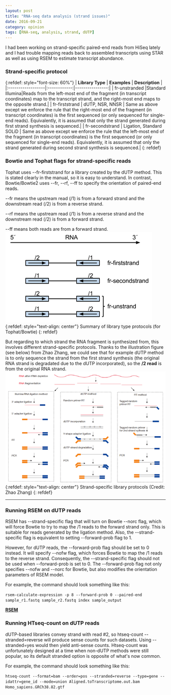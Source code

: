 ```yaml
---
layout: post
title: "RNA-seq data analysis (strand issues)"
date: 2016-09-21
category: opinion
tags: [RNA-seq, analysis, strand, dUTP]
---
```


I had been working on strand-specific paired-end reads from HiSeq lately and I had trouble mapping reads back to assembled transcripts using STAR as well as using RSEM to estimate transcript abundance. 

<!--more-->

### Strand-specific protocol

{:refdef: style="font-size: 60%"}
| __Library Type__  | __Examples__ | __Description__ |
|:------------------|:------------:|----------------:|
| fr-unstranded |Standard Illumina|Reads from the left-most end of the fragment (in transcript coordinates) map to the transcript strand, and the right-most end maps to the opposite strand.|
| fr-firststrand | dUTP, NSR, NNSR | Same as above except we enforce the rule that the right-most end of the fragment (in transcript coordinates) is the first sequenced (or only sequenced for single-end reads). Equivalently, it is assumed that only the strand generated during first strand synthesis is sequenced.|
| fr-secondstrand | Ligation, Standard SOLiD | Same as above except we enforce the rule that the left-most end of the fragment (in transcript coordinates) is the first sequenced (or only sequenced for single-end reads). Equivalently, it is assumed that only the strand generated during second strand synthesis is sequenced.|
{: refdef}


### Bowtie and Tophat flags for strand-specific reads

Tophat uses --fr-firststrand for a library created by the dUTP method. This is stated clearly in the manual, so it is easy to understand. In contrast, Bowtie/Bowtie2 uses --fr, --rf, --ff to specify the orientation of paired-end reads.

--fr means the upstream read (/1) is from a forward strand and the downstream read (/2) is from a reverse strand.

--rf means the upstream read (/1) is from a reverse strand and the downstream read (/2) is from a forward strand.

--ff means both reads are from a forward strand.
![center](/figures/2016-09-21-RNA-seq-strand-issue/pe-orient.png) 
{:refdef: style="text-align: center"}
Summary of library type protocols (for Tophat/Bowtie)
{: refdef}

But regarding to which strand the RNA fragment is synthesized from, this involves different strand-specific protocols. Thanks to the illustration figure (see below) from Zhao Zhang, we could see that for example dUTP method is to only sequence the strand from the first strand synthesis (the original RNA strand is  degradated due to the dUTP incorporated), so the **/2 read** is from the original RNA strand.
![center](/figures/2016-09-21-RNA-seq-strand-issue/strand.png) 
{:refdef: style="text-align: center"}
Strand-specific library protocols (Credit: Zhao Zhang)
{: refdef}


***

### Running RSEM on dUTP reads

RSEM has --strand-specific flag that will turn on Bowtie --norc flag, which will force Bowtie to try to map the /1 reads to the forward strand only. This is suitable for reads generated by the ligation method. Also, the --strand-specific flag is equivalent to setting --forward-prob flag to 1.

However, for dUTP reads, the --forward-prob flag should be set to 0 instead. It will specify --nofw flag, which forces Bowtie to map the /1 reads to the reverse strand. Consequently, the --strand-specific flag should not be used when --forward-prob is set to 0. The --forward-prob flag not only specifies --nofw and --norc for Bowtie, but also modifies the orientation parameters of RSEM model.

For example, the command should look something like this:

`rsem-calculate-expression -p 8 --forward-prob 0 --paired-end sample_r1.fastq sample_r2.fastq index sample_output`

[**RSEM**](http://likit.github.io/running-bowtiebowtie2-rsem-and-tophat-on-dutp-strand-specific-reads.html "RNA-Seq by Expectation-Maximization")

### Running HTseq-count on dUTP reads

dUTP-based libraries convey strand with read #2, so htseq-count --stranded=reverse will produce sense counts for such datasets. Using --stranded=yes would then yield anti-sense counts. Htseq-count was unfortunately designed at a time when non-dUTP methods were still popular, so its default stranded option is opposite of what's now common.

For example, the command should look something like this:

`htseq-count --format=bam --order=pos --stranded=reverse --type=gene --idattr=gene_id --mode=union Aligned.toTranscriptome.out.bam Homo_sapiens.GRCh38.82.gtf`
